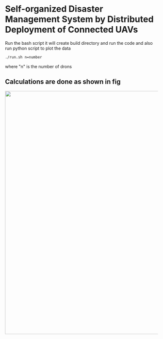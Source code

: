 # Self-organized Disaster Management System by Distributed Deployment of Connected UAVs
Run the bash script it will create build directory and run the code and also run python script to plot the data
```bash
./run.sh n=number
```
where "n" is the number of drons

## Calculations are done as shown in fig
 <img src="https://raw.githubusercontent.com/SulaimanMohammad/self-organized-uav/tree/main/.vscode/Untitled.png" width="800">
